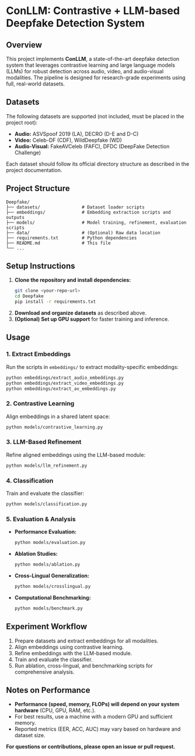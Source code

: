 # ConLLM: Contrastive + LLM-based Deepfake Detection System

## Overview
This project implements **ConLLM**, a state-of-the-art deepfake detection system that leverages contrastive learning and large language models (LLMs) for robust detection across audio, video, and audio-visual modalities. The pipeline is designed for research-grade experiments using full, real-world datasets.

## Datasets
The following datasets are supported (not included, must be placed in the project root):
- **Audio:** ASVSpoof 2019 (LA), DECRO (D-E and D-C)
- **Video:** Celeb-DF (CDF), WildDeepfake (WD)
- **Audio-Visual:** FakeAVCeleb (FAFC), DFDC (DeepFake Detection Challenge)

Each dataset should follow its official directory structure as described in the project documentation.

## Project Structure
```
Deepfake/
├── datasets/                # Dataset loader scripts
├── embeddings/              # Embedding extraction scripts and outputs
├── models/                  # Model training, refinement, evaluation scripts
├── data/                    # (Optional) Raw data location
├── requirements.txt         # Python dependencies
├── README.md                # This file
└── ...
```

## Setup Instructions
1. **Clone the repository and install dependencies:**
   ```bash
   git clone <your-repo-url>
   cd Deepfake
   pip install -r requirements.txt
   ```
2. **Download and organize datasets** as described above.
3. **(Optional) Set up GPU support** for faster training and inference.

## Usage
### 1. Extract Embeddings
Run the scripts in `embeddings/` to extract modality-specific embeddings:
```bash
python embeddings/extract_audio_embeddings.py
python embeddings/extract_video_embeddings.py
python embeddings/extract_av_embeddings.py
```

### 2. Contrastive Learning
Align embeddings in a shared latent space:
```bash
python models/contrastive_learning.py
```

### 3. LLM-Based Refinement
Refine aligned embeddings using the LLM-based module:
```bash
python models/llm_refinement.py
```

### 4. Classification
Train and evaluate the classifier:
```bash
python models/classification.py
```

### 5. Evaluation & Analysis
- **Performance Evaluation:**
  ```bash
  python models/evaluation.py
  ```
- **Ablation Studies:**
  ```bash
  python models/ablation.py
  ```
- **Cross-Lingual Generalization:**
  ```bash
  python models/crosslingual.py
  ```
- **Computational Benchmarking:**
  ```bash
  python models/benchmark.py
  ```

## Experiment Workflow
1. Prepare datasets and extract embeddings for all modalities.
2. Align embeddings using contrastive learning.
3. Refine embeddings with the LLM-based module.
4. Train and evaluate the classifier.
5. Run ablation, cross-lingual, and benchmarking scripts for comprehensive analysis.

## Notes on Performance
- **Performance (speed, memory, FLOPs) will depend on your system hardware** (CPU, GPU, RAM, etc.).
- For best results, use a machine with a modern GPU and sufficient memory.
- Reported metrics (EER, ACC, AUC) may vary based on hardware and dataset size.



**For questions or contributions, please open an issue or pull request.** 